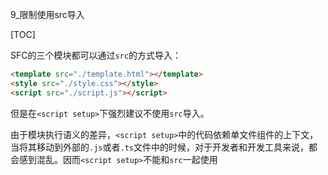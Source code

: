 9_限制使用src导入

[TOC]

SFC的三个模块都可以通过`src`的方式导入：

```html
<template src="./template.html"></template>
<style src="./style.css"></style>
<script src="./script.js"></script>
```

但是在`<script setup>`下强烈建议不使用`src`导入。

由于模块执行语义的差异，`<script setup>`中的代码依赖单文件组件的上下文，当将其移动到外部的`.js`或者`.ts`文件中的时候，对于开发者和开发工具来说，都会感到混乱。因而`<script setup>`不能和`src`一起使用